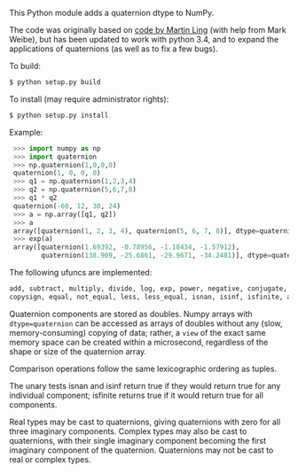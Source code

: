 This Python module adds a quaternion dtype to NumPy.

The code was originally based on [code by Martin
Ling](https://github.com/martinling/numpy_quaternion) (with help from
Mark Weibe), but has been updated to work with python 3.4, and to
expand the applications of quaternions (as well as to fix a few bugs).

To build:

```sh
$ python setup.py build
```

To install (may require administrator rights):

```sh
$ python setup.py install
```

Example:

```python
 >>> import numpy as np
 >>> import quaternion
 >>> np.quaternion(1,0,0,0)
 quaternion(1, 0, 0, 0)
 >>> q1 = np.quaternion(1,2,3,4)
 >>> q2 = np.quaternion(5,6,7,8)
 >>> q1 * q2
 quaternion(-60, 12, 30, 24)
 >>> a = np.array([q1, q2])
 >>> a
 array([quaternion(1, 2, 3, 4), quaternion(5, 6, 7, 8)], dtype=quaternion)
 >>> exp(a)
 array([quaternion(1.69392, -0.78956, -1.18434, -1.57912),
        quaternion(138.909, -25.6861, -29.9671, -34.2481)], dtype=quaternion)
```

The following ufuncs are implemented:
```python
add, subtract, multiply, divide, log, exp, power, negative, conjugate,
copysign, equal, not_equal, less, less_equal, isnan, isinf, isfinite, absolute
```

Quaternion components are stored as doubles.  Numpy arrays with
`dtype=quaternion` can be accessed as arrays of doubles without any
(slow, memory-consuming) copying of data; rather, a `view` of the
exact same memory space can be created within a microsecond,
regardless of the shape or size of the quaternion array.

Comparison operations follow the same lexicographic ordering as tuples.

The unary tests isnan and isinf return true if they would return true for any
individual component; isfinite returns true if it would return true for all
components.

Real types may be cast to quaternions, giving quaternions with zero for all
three imaginary components. Complex types may also be cast to quaternions,
with their single imaginary component becoming the first imaginary component of
the quaternion. Quaternions may not be cast to real or complex types.

